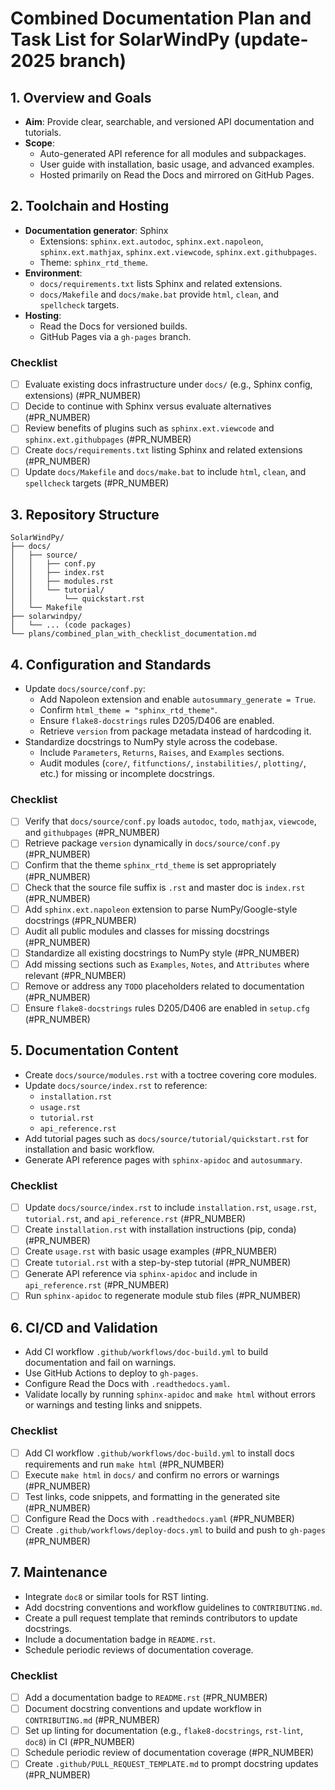 # Combined Documentation Plan and Task List for SolarWindPy (update-2025 branch)

## 1. Overview and Goals

- **Aim**: Provide clear, searchable, and versioned API documentation and tutorials.
- **Scope**:
  - Auto-generated API reference for all modules and subpackages.
  - User guide with installation, basic usage, and advanced examples.
  - Hosted primarily on Read the Docs and mirrored on GitHub Pages.

## 2. Toolchain and Hosting

- **Documentation generator**: Sphinx
  - Extensions: `sphinx.ext.autodoc`, `sphinx.ext.napoleon`, `sphinx.ext.mathjax`, `sphinx.ext.viewcode`, `sphinx.ext.githubpages`.
  - Theme: `sphinx_rtd_theme`.
- **Environment**:
  - `docs/requirements.txt` lists Sphinx and related extensions.
  - `docs/Makefile` and `docs/make.bat` provide `html`, `clean`, and `spellcheck` targets.
- **Hosting**:
  - Read the Docs for versioned builds.
  - GitHub Pages via a `gh-pages` branch.

### Checklist

- [ ] Evaluate existing docs infrastructure under `docs/` (e.g., Sphinx config, extensions) (#PR_NUMBER)
- [ ] Decide to continue with Sphinx versus evaluate alternatives (#PR_NUMBER)
- [ ] Review benefits of plugins such as `sphinx.ext.viewcode` and `sphinx.ext.githubpages` (#PR_NUMBER)
- [ ] Create `docs/requirements.txt` listing Sphinx and related extensions (#PR_NUMBER)
- [ ] Update `docs/Makefile` and `docs/make.bat` to include `html`, `clean`, and `spellcheck` targets (#PR_NUMBER)

## 3. Repository Structure

```
SolarWindPy/
├── docs/
│   ├── source/
│   │   ├── conf.py
│   │   ├── index.rst
│   │   ├── modules.rst
│   │   └── tutorial/
│   │       └── quickstart.rst
│   └── Makefile
├── solarwindpy/
│   └── ... (code packages)
└── plans/combined_plan_with_checklist_documentation.md
```

## 4. Configuration and Standards

- Update `docs/source/conf.py`:
  - Add Napoleon extension and enable `autosummary_generate = True`.
  - Confirm `html_theme = "sphinx_rtd_theme"`.
  - Ensure `flake8-docstrings` rules D205/D406 are enabled.
  - Retrieve `version` from package metadata instead of hardcoding it.
- Standardize docstrings to NumPy style across the codebase.
  - Include `Parameters`, `Returns`, `Raises`, and `Examples` sections.
  - Audit modules (`core/`, `fitfunctions/`, `instabilities/`, `plotting/`, etc.) for missing or incomplete docstrings.

### Checklist

- [ ] Verify that `docs/source/conf.py` loads `autodoc`, `todo`, `mathjax`, `viewcode`, and `githubpages` (#PR_NUMBER)
- [ ] Retrieve package `version` dynamically in `docs/source/conf.py` (#PR_NUMBER)
- [ ] Confirm that the theme `sphinx_rtd_theme` is set appropriately (#PR_NUMBER)
- [ ] Check that the source file suffix is `.rst` and master doc is `index.rst` (#PR_NUMBER)
- [ ] Add `sphinx.ext.napoleon` extension to parse NumPy/Google-style docstrings (#PR_NUMBER)
- [ ] Audit all public modules and classes for missing docstrings (#PR_NUMBER)
- [ ] Standardize all existing docstrings to NumPy style (#PR_NUMBER)
- [ ] Add missing sections such as `Examples`, `Notes`, and `Attributes` where relevant (#PR_NUMBER)
- [ ] Remove or address any `TODO` placeholders related to documentation (#PR_NUMBER)
- [ ] Ensure `flake8-docstrings` rules D205/D406 are enabled in `setup.cfg` (#PR_NUMBER)

## 5. Documentation Content

- Create `docs/source/modules.rst` with a toctree covering core modules.
- Update `docs/source/index.rst` to reference:
  - `installation.rst`
  - `usage.rst`
  - `tutorial.rst`
  - `api_reference.rst`
- Add tutorial pages such as `docs/source/tutorial/quickstart.rst` for installation and basic workflow.
- Generate API reference pages with `sphinx-apidoc` and `autosummary`.

### Checklist

- [ ] Update `docs/source/index.rst` to include `installation.rst`, `usage.rst`, `tutorial.rst`, and `api_reference.rst` (#PR_NUMBER)
- [ ] Create `installation.rst` with installation instructions (pip, conda) (#PR_NUMBER)
- [ ] Create `usage.rst` with basic usage examples (#PR_NUMBER)
- [ ] Create `tutorial.rst` with a step-by-step tutorial (#PR_NUMBER)
- [ ] Generate API reference via `sphinx-apidoc` and include in `api_reference.rst` (#PR_NUMBER)
- [ ] Run `sphinx-apidoc` to regenerate module stub files (#PR_NUMBER)

## 6. CI/CD and Validation

- Add CI workflow `.github/workflows/doc-build.yml` to build documentation and fail on warnings.
- Use GitHub Actions to deploy to `gh-pages`.
- Configure Read the Docs with `.readthedocs.yaml`.
- Validate locally by running `sphinx-apidoc` and `make html` without errors or warnings and testing links and snippets.

### Checklist

- [ ] Add CI workflow `.github/workflows/doc-build.yml` to install docs requirements and run `make html` (#PR_NUMBER)
- [ ] Execute `make html` in `docs/` and confirm no errors or warnings (#PR_NUMBER)
- [ ] Test links, code snippets, and formatting in the generated site (#PR_NUMBER)
- [ ] Configure Read the Docs with `.readthedocs.yaml` (#PR_NUMBER)
- [ ] Create `.github/workflows/deploy-docs.yml` to build and push to `gh-pages` (#PR_NUMBER)

## 7. Maintenance

- Integrate `doc8` or similar tools for RST linting.
- Add docstring conventions and workflow guidelines to `CONTRIBUTING.md`.
- Create a pull request template that reminds contributors to update docstrings.
- Include a documentation badge in `README.rst`.
- Schedule periodic reviews of documentation coverage.

### Checklist

- [ ] Add a documentation badge to `README.rst` (#PR_NUMBER)
- [ ] Document docstring conventions and update workflow in `CONTRIBUTING.md` (#PR_NUMBER)
- [ ] Set up linting for documentation (e.g., `flake8-docstrings`, `rst-lint`, `doc8`) in CI (#PR_NUMBER)
- [ ] Schedule periodic review of documentation coverage (#PR_NUMBER)
- [ ] Create `.github/PULL_REQUEST_TEMPLATE.md` to prompt docstring updates (#PR_NUMBER)
